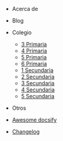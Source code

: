 - Acerca de
- Blog

- Colegio

    - [3 Primaria](colegio/3-primaria.md)
    - [4 Primaria](colegio/4-primaria.md)
    - [5 Primaria](colegio/5-primaria.md)
    - [6 Primaria](colegio/6-primaria.md)
    - [1 Secundaria](colegio/1-secundaria.md)
    - [2 Secundaria](colegio/2-secundaria.md)
    - [3 Secundaria](colegio/3-secundaria.md)
    - [4 Secundaria](colegio/4-secundaria.md)
    - [5 Secundaria](colegio/5-secundaria.md)

- Otros

- [Awesome docsify](awesome.md)
- [Changelog](changelog.md)